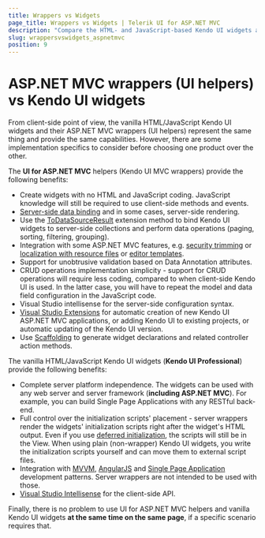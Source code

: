```yaml
---
title: Wrappers vs Widgets
page_title: Wrappers vs Widgets | Telerik UI for ASP.NET MVC
description: "Compare the HTML- and JavaScript-based Kendo UI widgets and their ASP.NET MVC wrappers."
slug: wrappersvswidgets_aspnetmvc
position: 9
---
```


# ASP.NET MVC wrappers (UI helpers) vs Kendo UI widgets

From client-side point of view, the vanilla HTML/JavaScript Kendo UI widgets and their ASP.NET MVC wrappers (UI helpers) represent the same thing and provide the same capabilities.
However, there are some implementation specifics to consider before choosing one product over the other.

The **UI for ASP.NET MVC** helpers (Kendo UI MVC wrappers) provide the following benefits:

* Create widgets with no HTML and JavaScript coding. JavaScript knowledge will still be required to use client-side methods and events.
* [Server-side data binding](/aspnet-mvc/helpers/grid/server-binding) and in some cases, server-side rendering.
* Use the [ToDataSourceResult](/aspnet-mvc/helpers/grid/ajax-binding) extension method to bind Kendo UI widgets to server-side collections and
perform data operations (paging, sorting, filtering, grouping).
* Integration with some ASP.NET MVC features, e.g. [security trimming](/aspnet-mvc/helpers/menu/overview#security-trimming) or
[localization with resource files](/aspnet-mvc/globalization#localized-user-interface) or [editor templates](/aspnet-mvc/helpers/grid/editor-templates).
* Support for unobtrusive validation based on Data Annotation attributes.
* CRUD operations implementation simplicity - support for CRUD operations will require less coding, compared to when client-side Kendo UI is used.
In the latter case, you will have to repeat the model and data field configuration in the JavaScript code.
* Visual Studio intellisense for the server-side configuration syntax.
* [Visual Studio Extensions](/aspnet-mvc/vs-integration/introduction) for automatic creation of new Kendo UI ASP.NET MVC applications, or adding Kendo UI to existing projects,
or automatic updating of the Kendo UI version.
* Use [Scaffolding](/aspnet-mvc/scaffolding) to generate widget declarations and related controller action methods.

The vanilla HTML/JavaScript Kendo UI widgets (**Kendo UI Professional**) provide the following benefits:

* Complete server platform independence. The widgets can be used with any web server and server framework (**including ASP.NET MVC**).
For example, you can build Single Page Applications with any RESTful back-end.
* Full control over the initialization scripts' placement - server wrappers render the widgets' initialization scripts right after the widget's HTML output.
Even if you use [deferred initialization](/aspnet-mvc/fundamentals#deferred-initialization), the scripts will still be in the View.
When using plain (non-wrapper) Kendo UI widgets, you write the initialization scripts yourself and can move them to external script files.
* Integration with [MVVM](/framework/mvvm/overview), [AngularJS](/AngularJS/introduction) and [Single Page Application](/framework/spa/overview) development patterns.
Server wrappers are not intended to be used with those.
* [Visual Studio Intellisense](/vs-intellisense) for the client-side API.

Finally, there is no problem to use UI for ASP.NET MVC helpers and vanilla Kendo UI widgets **at the same time on the same page**, if a specific scenario requires that.

